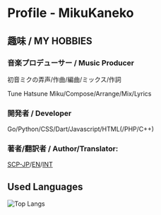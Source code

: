 # Profile - MikuKaneko

## 趣味 / MY HOBBIES

### 音楽プロデューサー / Music Producer
初音ミクの弄声/作曲/編曲/ミックス/作詞

Tune Hatsune Miku/Compose/Arrange/Mix/Lyrics

### 開発者 / Developer
Go/Python/CSS/Dart/Javascript/HTML(/PHP/C++)

### 著者/翻訳者 / Author/Translator:
[SCP-JP](http://scp-jp.wikidot.com)/[EN](https://scp-wiki.wikidot.com)/[INT](http://scp-int.wikidot.com)

## Used Languages
![Top Langs](https://github-readme-stats.vercel.app/api/top-langs/?username=MikuKaneko&layout=compact&theme=radical&count_private=true)
